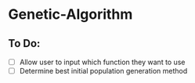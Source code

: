 ﻿# Genetic-Algorithm
## To Do:
- [ ] Allow user to input which function they want to use
- [ ] Determine best initial population generation method
